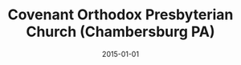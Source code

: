 ---
date: &id001 2015-01-01
end_date: null
location:
  address: 1123 Lincoln Way East
  city: Chambersburg
  state: PA
minister:
- end: null
  name: Joshua L. McKamy
  start: 2015-01-01
  type: Organizing Pastor
ministers:
- Joshua L. McKamy
name: Covenant Orthodox Presbyterian Church
names:
- end: 2015-01-01
  name: Chambersburg Orthodox Presbyterian Church
  start: null
- end: null
  name: Covenant Orthodox Presbyterian Church
  start: 2015-01-01
origination_date: *id001
raw_data: "PA\nChambersburg\nCovenant Orthodox Presbyterian Church (2015\u2013 )\n\
  (previously Chambersburg Orthodox Presbyterian Church)\n1123 Lincoln Way East\n\
  Org. Pastor: Joshua L. McKamy, 2015\u2013"
received_from: null
states:
- PA
status:
  active: true
  end_date: null
  reason: null
  received_from: null
  withdrawal_to: null
title: Covenant Orthodox Presbyterian Church (Chambersburg PA)

---
